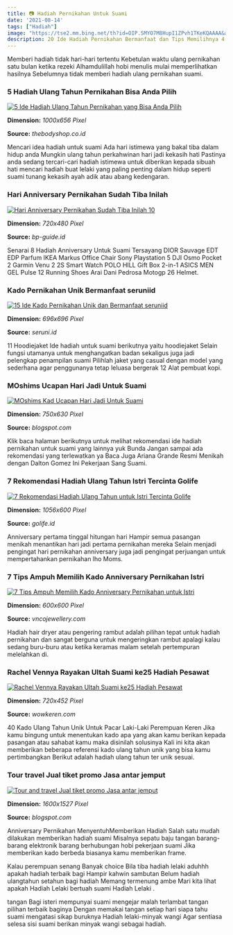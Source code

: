 ```yaml
---
title: 📷 Hadiah Pernikahan Untuk Suami
date: '2021-08-14'
tags: ["Hadiah"]
image: "https://tse2.mm.bing.net/th?id=OIP.SMYO7M8HupI1ZPvh1TKeKQAAAA&amp;pid=15.1"
description: 20 Ide Hadiah Pernikahan Bermanfaat dan Tips Memilihnya 4 menit membaca Oleh Vera Khairifah pada November 26 2019 Saat kamu perlu menghadiri undangan pernika
---
```




Memberi hadiah tidak hari-hari tertentu Kebetulan waktu ulang pernikahan satu bulan ketika rezeki Alhamdulillah hobi menulis mulai memperlihatkan hasilnya Sebelumnya tidak memberi hadiah ulang pernikahan suami.



### 5 Hadiah Ulang Tahun Pernikahan Bisa Anda Pilih 

[![5 Ide Hadiah Ulang Tahun Pernikahan yang Bisa Anda Pilih ](https://www.thebodyshop.co.id/media/wysiwyg/5_Ide_Hadiah_Ulang_Tahun_Pernikahan_yang_Bisa_Anda_Pilih_Untuk_Pasangan_Tercinta.jpg)](https://www.thebodyshop.co.id/media/wysiwyg/5_Ide_Hadiah_Ulang_Tahun_Pernikahan_yang_Bisa_Anda_Pilih_Untuk_Pasangan_Tercinta.jpg)


**Dimension:** _1000x656 Pixel_ 

**Source:** _thebodyshop.co.id_ 


Mencari idea hadiah untuk suami Ada hari istimewa yang bakal tiba dalam hidup anda Mungkin ulang tahun perkahwinan hari jadi kekasih hati Pastinya anda sedang tercari-cari hadiah istimewa untuk diberikan kepada sibuah hati mencari hadiah buat lelaki yang paling penting dalam hidup seperti suami tunang kekasih ayah adik atau abang kedengaran.


### Hari Anniversary Pernikahan Sudah Tiba Inilah 

[![Hari Anniversary Pernikahan Sudah Tiba Inilah 10 ](https://ds393qgzrxwzn.cloudfront.net/resize/m720x480/cat1/img/images/0/uA59GTfLzp.jpg)](https://ds393qgzrxwzn.cloudfront.net/resize/m720x480/cat1/img/images/0/uA59GTfLzp.jpg)


**Dimension:** _720x480 Pixel_ 

**Source:** _bp-guide.id_ 


Senarai 8 Hadiah Anniversary Untuk Suami Tersayang DIOR Sauvage EDT EDP Parfum IKEA Markus Office Chair Sony Playstation 5 DJI Osmo Pocket 2 Garmin Venu 2 2S Smart Watch POLO HILL Gift Box 2-in-1 ASICS MEN GEL Pulse 12 Running Shoes Arai Dani Pedrosa Motogp 26 Helmet.


###  Kado Pernikahan Unik Bermanfaat seruniid

[![15 Ide Kado Pernikahan Unik dan Bermanfaat  seruniid](https://i1.wp.com/seruni.id/wp-content/uploads/2020/02/Peralatan-Masak.jpg?resize=696%2C696&amp;ssl=1)](https://i1.wp.com/seruni.id/wp-content/uploads/2020/02/Peralatan-Masak.jpg?resize=696%2C696&amp;ssl=1)


**Dimension:** _696x696 Pixel_ 

**Source:** _seruni.id_ 


11 Hoodiejaket Ide hadiah untuk suami berikutnya yaitu hoodiejaket Selain fungsi utamanya untuk menghangatkan badan sekaligus juga jadi pelengkap penampilan suami Pilihlah jaket yang casual dengan model yang sederhana agar penggunanya tetap leluasa bergerak 12 Alat pembuat kopi.


### MOshims Ucapan Hari Jadi Untuk Suami

[![MOshims Kad Ucapan Hari Jadi Untuk Suami](https://lh3.googleusercontent.com/proxy/cz7cRWO2vPjudlqhG6cJD5KCJeMHuFcXDRlhZ8kl5zFXQTRw8cEGn4ifnTuoo8bnQn4I5ApeIq8EajKXhNXczzao21uW_1QuDUUP5QCMNk_vk93MhUu30QVnczLzFmx2qkDNaXsT1T5r4RdKepoJgoaq0biYhsi6SxoB3qc=w1200-h630-p-k-no-nu)](https://lh3.googleusercontent.com/proxy/cz7cRWO2vPjudlqhG6cJD5KCJeMHuFcXDRlhZ8kl5zFXQTRw8cEGn4ifnTuoo8bnQn4I5ApeIq8EajKXhNXczzao21uW_1QuDUUP5QCMNk_vk93MhUu30QVnczLzFmx2qkDNaXsT1T5r4RdKepoJgoaq0biYhsi6SxoB3qc=w1200-h630-p-k-no-nu)


**Dimension:** _750x630 Pixel_ 

**Source:** _blogspot.com_ 


Klik baca halaman berikutnya untuk melihat rekomendasi ide hadiah pernikahan untuk suami yang lainnya yuk Bunda Jangan sampai ada rekomendasi yang terlewatkan ya Baca Juga Ariana Grande Resmi Menikah dengan Dalton Gomez Ini Pekerjaan Sang Suami.


### 7 Rekomendasi Hadiah Ulang Tahun Istri Tercinta Golife

[![7 Rekomendasi Hadiah Ulang Tahun untuk Istri Tercinta  Golife](https://www.golife.id/wp-content/uploads/2020/03/Perhiasan.jpg)](https://www.golife.id/wp-content/uploads/2020/03/Perhiasan.jpg)


**Dimension:** _1056x600 Pixel_ 

**Source:** _golife.id_ 


Anniversary pertama tinggal hitungan hari Hampir semua pasangan menikah menantikan hari jadi pertama pernikahan mereka Selain menjadi pengingat hari pernikahan anniversary juga jadi pengingat perjuangan untuk mempertahankan pernikahan lho Moms.


### 7 Tips Ampuh Memilih Kado Anniversary Pernikahan Istri

[![7 Tips Ampuh Memilih Kado Anniversary Pernikahan untuk Istri](https://vncojewellery.com/artikel/wp-content/uploads/2020/04/7-Tips-Ampuh-Memilih-Kado-Anniversary-Pernikahan-untuk-Istri.jpg)](https://vncojewellery.com/artikel/wp-content/uploads/2020/04/7-Tips-Ampuh-Memilih-Kado-Anniversary-Pernikahan-untuk-Istri.jpg)


**Dimension:** _600x600 Pixel_ 

**Source:** _vncojewellery.com_ 


Hadiah hair dryer atau pengering rambut adalah pilihan tepat untuk hadiah pernikahan dan sangat berguna untuk mengeringkan rambut apalagi kalau sedang buru-buru atau ketika keramas malam setelah pertempuran melelahkan di.


### Rachel Vennya Rayakan Ultah Suami ke25 Hadiah Pesawat 

[![Rachel Vennya Rayakan Ultah Suami ke25 Hadiah Pesawat ](https://www.wowkeren.com/display/images/photo/2019/03/27/00250242.jpg)](https://www.wowkeren.com/display/images/photo/2019/03/27/00250242.jpg)


**Dimension:** _720x452 Pixel_ 

**Source:** _wowkeren.com_ 


40 Kado Ulang Tahun Unik Untuk Pacar Laki-Laki Perempuan Keren Jika kamu bingung untuk menentukan kado apa yang akan kamu berikan kepada pasangan atau sahabat kamu maka disinilah solusinya Kali ini kita akan memberikan beberapa referensi kado ulang tahun unik yang bisa kamu pertimbangkan Berikut adalah hadiah ulang tahun ter unik sesuai.


### Tour travel Jual tiket promo Jasa antar jemput 

[![Tour and travel Jual tiket promo Jasa antar jemput ](https://1.bp.blogspot.com/-PzEvoDlrBJg/WAH7qCTMnTI/AAAAAAAAAEU/JZdcsegDYfIWOUftel2fYxUH_xrGrRSZACLcB/s1600/wawibersama.jpg)](https://1.bp.blogspot.com/-PzEvoDlrBJg/WAH7qCTMnTI/AAAAAAAAAEU/JZdcsegDYfIWOUftel2fYxUH_xrGrRSZACLcB/s1600/wawibersama.jpg)


**Dimension:** _1600x1527 Pixel_ 

**Source:** _blogspot.com_ 



Anniversary Pernikahan MenyentuhMemberikan Hadiah Salah satu mudah dilakukan memberikan hadiah suami Misalnya sepatu baju tangan barang-barang elektronik barang berhubungan hobi pekerjaan suami Jika memberikan kado berbeda biasanya kamu memberikan frame.


Kalau perempuan senang Banyak choice Bila tiba hadiah lelaki aduhhh apakah hadiah terbaik bagi Hampir kahwin sambutan Belum hadiah ulangtahun setahun bagi hadiah Memang termenung ambe Mari kita lihat apakah Hadiah Lelaki bertuah suami Hadiah Lelaki .


 tangan Bagi isteri mempunyai suami mengejar malah terlambat tangan pilihan terbaik baginya Dengan memakai tangan setiap hari siapa tahu suami mengatasi sikap buruknya Hadiah lelaki-minyak wangi Agar sentiasa selesa sisi suami berikan minyak wangi sebagai hadiah.




